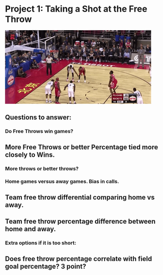 # Project 1: Taking a Shot at the Free Throw

![Swish Swish](./Images/grannythrow.gif)

## Questions to answer:

### Do Free Throws win games?
  ## More Free Throws or better Percentage tied more closely to Wins.
### More throws or better throws?
### Home games versus away games. Bias in calls.
  ## Team free throw differential comparing home vs away.
  ## Team free throw percentage difference between home and away.
  
### Extra options if it is too short:
  ## Does free throw percentage correlate with field goal percentage? 3 point?
